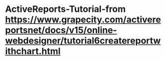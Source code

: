 ﻿# ActiveReports-Tutorial-from https://www.grapecity.com/activereportsnet/docs/v15/online-webdesigner/tutorial6createreportwithchart.html
